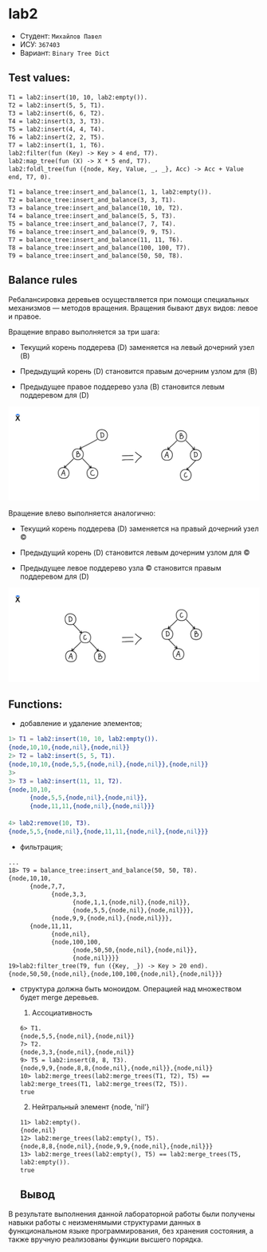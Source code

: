 lab2
=====
- Студент: ``` Михайлов Павел ```
- ИСУ: ``` 367403 ```
- Вариант: ``` Binary Tree Dict ```
  
##  Test values:

```
T1 = lab2:insert(10, 10, lab2:empty()).
T2 = lab2:insert(5, 5, T1).    
T3 = lab2:insert(6, 6, T2).
T4 = lab2:insert(3, 3, T3).
T5 = lab2:insert(4, 4, T4).
T6 = lab2:insert(2, 2, T5).
T7 = lab2:insert(1, 1, T6).
lab2:filter(fun (Key) -> Key > 4 end, T7).
lab2:map_tree(fun (X) -> X * 5 end, T7).
lab2:foldl_tree(fun ({node, Key, Value, _, _}, Acc) -> Acc + Value end, T7, 0).
```

```
T1 = balance_tree:insert_and_balance(1, 1, lab2:empty()).
T2 = balance_tree:insert_and_balance(3, 3, T1).
T3 = balance_tree:insert_and_balance(10, 10, T2).
T4 = balance_tree:insert_and_balance(5, 5, T3).
T5 = balance_tree:insert_and_balance(7, 7, T4).
T6 = balance_tree:insert_and_balance(9, 9, T5).
T7 = balance_tree:insert_and_balance(11, 11, T6).
T8 = balance_tree:insert_and_balance(100, 100, T7).
T9 = balance_tree:insert_and_balance(50, 50, T8).
```

## Balance rules
Ребалансировка деревьев осуществляется при помощи специальных механизмов — методов вращения. Вращения бывают двух видов: левое и правое.

Вращение вправо выполняется за три шага:

- Текущий корень поддерева (D) заменяется на левый дочерний узел (B)

- Предыдущий корень (D) становится правым дочерним узлом для (B)

- Предыдущее правое поддерево узла (B) становится левым поддеревом для (D)

![alt text](resources/image1.png)

Вращение влево выполняется аналогично:

- Текущий корень поддерева (D) заменяется на правый дочерний узел ©

- Предыдущий корень (D) становится левым дочерним узлом для ©

- Предыдущее левое поддерево узла © становится правым поддеревом для (D)

![alt text](resources/image2.png)


## Functions:

- добавление и удаление элементов;
``` erlang
1> T1 = lab2:insert(10, 10, lab2:empty()).
{node,10,10,{node,nil},{node,nil}}
2> T2 = lab2:insert(5, 5, T1).    
{node,10,10,{node,5,5,{node,nil},{node,nil}},{node,nil}}
3>    
3> T3 = lab2:insert(11, 11, T2).
{node,10,10,
      {node,5,5,{node,nil},{node,nil}},
      {node,11,11,{node,nil},{node,nil}}}

4> lab2:remove(10, T3).
{node,5,5,{node,nil},{node,11,11,{node,nil},{node,nil}}}

```
- фильтрация;
```
...
18> T9 = balance_tree:insert_and_balance(50, 50, T8).
{node,10,10,
      {node,7,7,
            {node,3,3,
                  {node,1,1,{node,nil},{node,nil}},
                  {node,5,5,{node,nil},{node,nil}}},
            {node,9,9,{node,nil},{node,nil}}},
      {node,11,11,
            {node,nil},
            {node,100,100,
                  {node,50,50,{node,nil},{node,nil}},
                  {node,nil}}}}
19>lab2:filter_tree(T9, fun ({Key, _}) -> Key > 20 end).  
{node,50,50,{node,nil},{node,100,100,{node,nil},{node,nil}}}
```

- структура должна быть моноидом.
    Операцией над множеством будет merge деревьев.
  1) Ассоциативность
    ```
    6> T1.
    {node,5,5,{node,nil},{node,nil}}
    7> T2.
    {node,3,3,{node,nil},{node,nil}}
    9> T5 = lab2:insert(8, 8, T3).
    {node,9,9,{node,8,8,{node,nil},{node,nil}},{node,nil}}
    10> lab2:merge_trees(lab2:merge_trees(T1, T2), T5) == lab2:merge_trees(T1, lab2:merge_trees(T2, T5)).
    true
    ```
   2) Нейтральный элемент {node, 'nil'}
    ```
    11> lab2:empty().
    {node,nil}
    12> lab2:merge_trees(lab2:empty(), T5).                                                              
    {node,8,8,{node,nil},{node,9,9,{node,nil},{node,nil}}}
    13> lab2:merge_trees(lab2:empty(), T5) == lab2:merge_trees(T5, lab2:empty()).
    true
    ```

    ## Вывод

В результате выполнения данной лабораторной работы были получены навыки работы с неизменямыми структурами данных в функциональном языке программирования, без хранения состояния, а также вручную реализованы функции высшего порядка.

